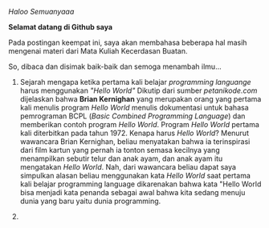 _Haloo Semuanyaaa_

**Selamat datang di Github saya**

Pada postingan keempat ini, saya akan membahasa beberapa hal masih mengenai materi dari Mata Kuliah Kecerdasan Buatan.

So, dibaca dan disimak baik-baik dan semoga menambah ilmu...


1. Sejarah mengapa ketika pertama kali belajar _programming languange_ harus menggunakan _"Hello World"_
    Dikutip dari sumber _petanikode.com_ dijelaskan bahwa **Brian Kernighan** yang merupakan orang yang pertama kali menulis program _Hello World_ menulis dokumentasi untuk bahasa pemrograman BCPL (_Basic Combined Programming Language_) dan memberikan contoh program _Hello World_. Program _Hello World_ pertama kali diterbitkan pada tahun 1972. Kenapa harus _Hello World_? Menurut wawancara Brian Kernighan, beliau menyatakan bahwa ia terinspirasi dari film kartun yang pernah ia tonton semasa kecilnya yang menampilkan sebutir telur dan anak ayam, dan anak ayam itu mengatakan _Hello World_. Nah, dari wawancara beliau dapat saya simpulkan alasan beliau menggunakan kata _Hello World_ saat pertama kali belajar programming language dikarenakan bahwa kata "Hello World bisa menjadi kata penanda sebagai awal bahwa kita sedang menuju dunia yang baru yaitu dunia programming.
    
2. 
